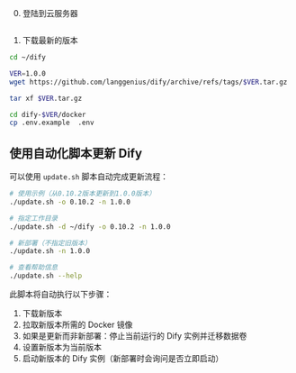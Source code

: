 0. 登陆到云服务器
```sh

```

1. 下载最新的版本
```sh
cd ~/dify

VER=1.0.0
wget https://github.com/langgenius/dify/archive/refs/tags/$VER.tar.gz

tar xf $VER.tar.gz

cd dify-$VER/docker
cp .env.example  .env
```

## 使用自动化脚本更新 Dify

可以使用 `update.sh` 脚本自动完成更新流程：

```sh
# 使用示例（从0.10.2版本更新到1.0.0版本）
./update.sh -o 0.10.2 -n 1.0.0

# 指定工作目录
./update.sh -d ~/dify -o 0.10.2 -n 1.0.0

# 新部署（不指定旧版本）
./update.sh -n 1.0.0

# 查看帮助信息
./update.sh --help
```

此脚本将自动执行以下步骤：
1. 下载新版本
2. 拉取新版本所需的 Docker 镜像
3. 如果是更新而非新部署：停止当前运行的 Dify 实例并迁移数据卷
4. 设置新版本为当前版本
5. 启动新版本的 Dify 实例（新部署时会询问是否立即启动）